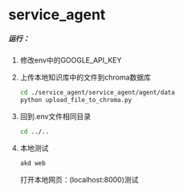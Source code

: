 # service_agent

##### 运行：

1. 修改env中的GOOGLE_API_KEY

2. 上传本地知识库中的文件到chroma数据库
   
   ```bash
   cd ./service_agent/service_agent/agent/data
   python upload_file_to_chroma.py
   ```

3. 回到.env文件相同目录
   
   ```bash
   cd ../..
   ```

4. 本地测试
   
   ```bash
   akd web
   ```
   
   打开本地网页：(localhost:8000)测试
